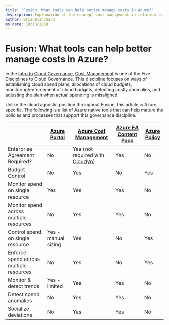 ```yaml
---
title: "Fusion: What tools can help better manage costs in Azure?"
description: Explanation of the concept cost management in relation to cloud governance
author: BrianBlanchard
ms.date: 10/10/2018
---
```


# Fusion: What tools can help better manage costs in Azure?

In the [Intro to Cloud Governance](../overview.md), [Cost Management](overview.md) is one of the Five Disciplines to Cloud Governance. This discipline focuses on ways of establishing cloud spend plans, allocations of cloud budgets,  monitoring/enforcement of cloud budgets, detecting costly anomalies, and adjusting the plan when actual spending is misaligned.

Unlike the cloud agnostic position throughout Fusion, this article is Azure specific. The following is a list of Azure native tools that can help mature the policies and processes that support this governance discipline.

|  | [Azure Portal](https://azure.microsoft.com/en-us/features/azure-portal/)  | [Azure Cost Management](https://docs.microsoft.com/en-us/azure/cost-management/overview-cost-mgt)  | [Azure EA Content Pack](https://docs.microsoft.com/en-us/power-bi/service-connect-to-azure-enterprise)  | [Azure Policy](https://docs.microsoft.com/en-us/azure/governance/policy/overview) |
|---------|---------|---------|---------|---------|
|Enterprise Agreement Required?     | No         | Yes (not required with [Cloudyn](https://docs.microsoft.com/en-us/azure/cost-management/overview))         | Yes         | No         |
|Budget Control     | No         | Yes         | No         | Yes         |
|Monitor spend on single resource    | Yes         | Yes         | Yes         | No         |
|Monitor spend across multiple resources    | No         | Yes        | Yes         | No         |
|Control spend on single resource     | Yes - manual sizing         | Yes         | No         | Yes         |
|Enforce spend across multiple resources    | No         | Yes         | No         | Yes         |
|Monitor & detect trends     | Yes - limited         | Yes        | Yes         | No         |
|Detect spend anomalies     | No         | Yes        | Yes         | No        |
|Socialize deviations     | No        | Yes        | Yes        | No        |
